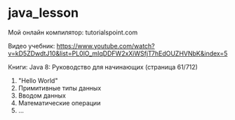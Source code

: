 # java_lesson
Мой онлайн компилятор: tutorialspoint.com

Видео учебник: https://www.youtube.com/watch?v=kD5ZDwdtJ10&list=PL0lO_mIqDDFW2xXiWSfjT7hEdOUZHVNbK&index=5

Книги: Java 8: Руководство для начинающих (страница 61/712)

1) "Hello World"
2) Примитивные типы данных
3) Вводом данных
4) Математические операции
5) ...
